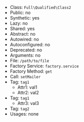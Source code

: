 - Class: `Full\Qualified\Class2`
- Public: no
- Synthetic: yes
- Lazy: no
- Shared: yes
- Abstract: no
- Autowired: no
- Autoconfigured: no
- Deprecated: no
- Arguments: no
- File: `/path/to/file`
- Factory Service: `factory.service`
- Factory Method: `get`
- Call: `setMailer`
- Tag: `tag1`
    - Attr1: val1
    - Attr2: val2
- Tag: `tag1`
    - Attr3: val3
- Tag: `tag2`
- Usages: none
